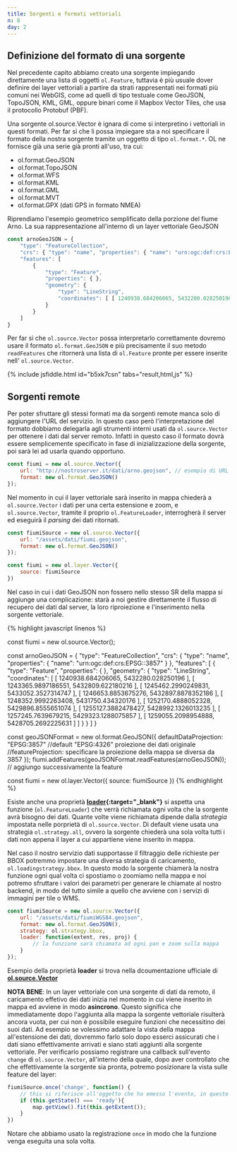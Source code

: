 ```yaml
---
title: Sorgenti e formati vettoriali
n: 8
day: 2
---
```

## Definizione del formato di una sorgente ##
Nel precedente capito abbiamo creato una sorgente impiegando direttamente una lista di oggetti `ol.Feature`, tuttavia è più usuale dover definire dei layer vettoriali a partire da strati rappresentati nei formati più comuni nei WebGIS, come ad quelli di tipo testuale come GeoJSON, TopoJSON, KML, GML, oppure binari come il Mapbox Vector Tiles, che usa il protocollo Protobuf (PBF).

Una sorgente ol.source.Vector è ignara di come si interpretino i vettoriali in questi formati. Per far sì che li possa impiegare sta a noi specificare il formato della nostra sorgente tramite un oggetto di tipo `ol.format.*`. OL ne fornisce già una serie già pronti all'uso, tra cui:

* ol.format.GeoJSON
* ol.format.TopoJSON
* ol.format.WFS
* ol.format.KML
* ol.format.GML
* ol.format.MVT
* ol.format.GPX (dati GPS in formato NMEA)

Riprendiamo l'esempio geometrico semplificato della porzione del fiume Arno. La sua rappresentazione all'interno di un layer vettoriale GeoJSON

```javascript
const arnoGeoJSON = {
    "type": "FeatureCollection",
    "crs": { "type": "name", "properties": { "name": "urn:ogc:def:crs:EPSG::3857" } },
    "features": [
        { 
            "type": "Feature", 
            "properties": { }, 
            "geometry": { 
                "type": "LineString", 
                "coordinates": [ [ 1240938.684206065, 5432280.028250196 ], [ 1243365.9897186551, 5432809.622180216 ], [ 1245462.2990249831, 5433052.3527314747 ], [ 1246653.8853675276, 5432897.8878352186 ], [ 1248352.9992263408, 5431750.434320176 ], [ 1252170.4888052328, 5429896.8555651074 ], [ 1255127.3882478427, 5428992.1326013235 ], [ 1257245.7639679215, 5429323.1288075857 ], [ 1259055.2098954888, 5428705.2692225631 ] ] 
            } 
        }
    ]
}
```

Per far sì che `ol.source.Vector` possa interpretarlo correttamente dovremo usare il formato `ol.format.GeoJSON` e più precisamente il suo metodo `readFeatures` che ritornerà una lista di `ol.Feature` pronte per essere inserite nell' `ol.source.Vector`.


{% include jsfiddle.html id="b5xk7csn" tabs="result,html,js" %}

## Sorgenti remote ##
Per poter sfruttare gli stessi formati ma da sorgenti remote manca solo di aggiungere l'URL del servizio. In questo caso però l'interpretazione del formato dobbiamo delegarla agli strumenti interni usati da `ol.source.Vector` per ottenere i dati dal server remoto. Infatti in questo caso il formato dovrà essere semplicemente specificato in fase di inizializzazione della sorgente, poi sarà lei ad usarla quando opportuno.

```javascript
const fiumi = new ol.source.Vector({
    url: "http://nostroserver.it/dati/arno.geojson", // esempio di URL 
    format: new ol.format.GeoJSON()
});
```

Nel momento in cui il layer vettoriale sarà inserito in mappa chiederà a `ol.source.Vector` i dati per una certa estensione e zoom, e `ol.source.Vector`, tramite il proprio `ol.FeatureLoader`, interrogherà il server ed eseguirà il _parsing_ dei dati ritornati.

```javascript
const fiumiSource = new ol.source.Vector({
    url: "/assets/dati/fiumi.geojson",
    format: new ol.format.GeoJSON()
});

const fiumi = new ol.layer.Vector({
    source: fiumiSource
})
```

Nel caso in cui i dati GeoJSON non fossero nello stesso SR della mappa si aggiunge una complicazione: starà a noi gestire direttamente il flusso di recupero dei dati dal server, la loro riproiezione e l'inserimento nella sorgente vettoriale.

{% highlight javascript linenos %}

const fiumi = new ol.source.Vector();

const arnoGeoJSON = {
    "type": "FeatureCollection",
    "crs": { "type": "name", "properties": { "name": "urn:ogc:def:crs:EPSG::3857" } },
    "features": [
        { 
            "type": "Feature", 
            "properties": { }, 
            "geometry": { 
                "type": "LineString", 
                "coordinates": [ [ 1240938.684206065, 5432280.028250196 ], [ 1243365.9897186551, 5432809.622180216 ], [ 1245462.2990249831, 5433052.3527314747 ], [ 1246653.8853675276, 5432897.8878352186 ], [ 1248352.9992263408, 5431750.434320176 ], [ 1252170.4888052328, 5429896.8555651074 ], [ 1255127.3882478427, 5428992.1326013235 ], [ 1257245.7639679215, 5429323.1288075857 ], [ 1259055.2098954888, 5428705.2692225631 ] ] 
            } 
        }
    ]
}

const geoJSONFormat = new ol.format.GeoJSON({
  defaultDataProjection: "EPSG:3857" //default "EPSG:4326" proiezione dei dati originale
  //featureProjection: specificare la proiezione della mappa se diversa da 3857
});
fiumi.addFeatures(geoJSONFormat.readFeatures(arnoGeoJSON)); // aggiungo successivamente la feature


const fiumi = new ol.layer.Vector({
    source: fiumiSource
})
{% endhighlight %}

Esiste anche una proprietà **[loader](https://openlayers.org/en/latest/apidoc/module-ol_source_Vector-VectorSource.html){:target="_blank"}** si aspetta una funzione (`ol.FeatureLoader`) che verrà richiamata ogni volta che la sorgente avrà bisogno dei dati. Quante volte viene richiamata dipende dalla _strategia_ impostata nelle porprietà di `ol.source.Vector`. Di default viene usata una strategia `ol.strategy.all`, ovvero la sorgente chiederà una sola volta tutti i dati non appena il layer a cui appartiene viene inserito in mappa.

Nel caso il nostro servizio dati supportasse il filtraggio delle richieste per BBOX potremmo impostare una diversa strategia di caricamento, `ol.loadingstrategy.bbox`. In questo modo la sorgente chiamerà la nostra funzione ogni qual volta ci spostiamo o zoomiamo nella mappa e noi potremo sfruttare i valori dei parametri per generare le chiamate al nostro backend, in modo del tutto simile a quello che avviene con i servizi di immagini per tile o WMS.

```javascript
const fiumiSource = new ol.source.Vector({
    url: "/assets/dati/fiumiWGS84.geojson",
    format: new ol.format.GeoJSON(),
    strategy: ol.strategy.bbox,
    loader: function(extent, res, proj) {
        // la funzione sarà chiamata ad ogni pan e zoom sulla mappa
    }
});
```

Esempio della proprietà **loader** si trova nella dcoumentazione ufficiale di **[ol.source.Vector](https://openlayers.org/en/latest/apidoc/module-ol_source_Vector-VectorSource.html)**

**NOTA BENE**: In un layer vettoriale con una sorgente di dati da remoto, il caricamento effetivo dei dati inizia nel momento in cui viene inserito in mappa ed avviene in modo **asincrono**. Questo significa che immediatamente dopo l'aggiunta alla mappa la sorgente vettoriale risulterà ancora vuota, per cui non è possibile eseguire funzioni che necessitino dei suoi dati. Ad esempio se volessimo adattare la vista della mappa all'estensione dei dati, dovremmo farlo solo dopo esserci assicurati che i dati siano effettivamente arrivati e siano stati aggiunti alla sorgente vettoriale. Per verificarlo possiamo registrare una callback sull'evento `change` di `ol.source.Vector`, all'interno della quale, dopo aver controllato che che effettivamente la sorgente sia pronta, potremo posizionare la vista sulle feature del layer:

```javascript
fiumiSource.once('change', function() {
    // this si riferisce all'oggetto che ha emesso l'evento, in questo caso la sorgente vettoriale fiumiSource
    if (this.getState() === 'ready'){
        map.getView().fit(this.getExtent());
    }
})
```
Notare che abbiamo usato la registrazione `once` in modo che la funzione venga eseguita una sola volta.
